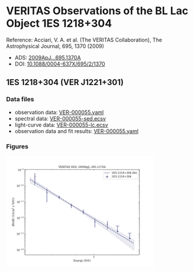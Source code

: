 # VERITAS Observations of the BL Lac Object 1ES 1218+304

Reference:
Acciari, V. A. et al. (The VERITAS Collaboration), The Astrophysical Journal, 695, 1370 (2009)

- ADS: [2009ApJ...695.1370A](http://adsabs.harvard.edu/abs/2009ApJ...695.1370A)
- DOI: [10.1088/0004-637X/695/2/1370](https://doi.org/10.1088/0004-637X/695/2/1370)

## 1ES 1218+304 (VER J1221+301)
### Data files

- observation data: [VER-000055.yaml](VER-000055.yaml)
- spectral data: [VER-000055-sed.ecsv](VER-000055-sed.ecsv)
- light-curve data: [VER-000055-lc.ecsv](VER-000055-lc.ecsv)
- observation data and fit results: [VER-000055.yaml](VER-000055.yaml)


### Figures

<img src="figures/2009ApJ...695.1370A-VER-55-1-sed.png" alt="drawing" width="400"/>
